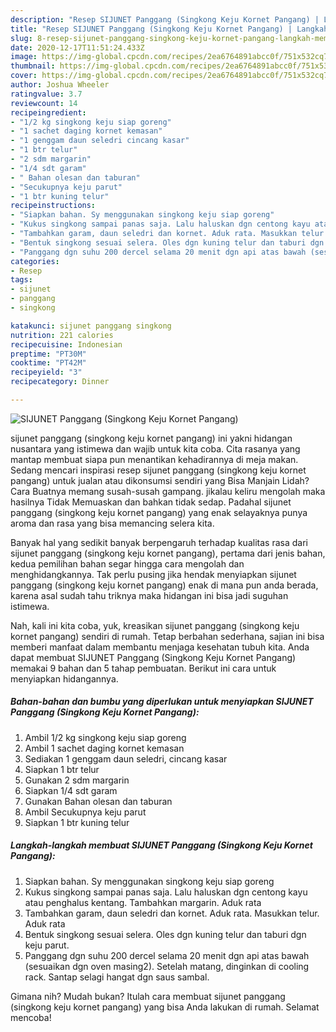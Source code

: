 ```yaml
---
description: "Resep SIJUNET Panggang (Singkong Keju Kornet Pangang) | Langkah Membuat SIJUNET Panggang (Singkong Keju Kornet Pangang) Yang Sedap"
title: "Resep SIJUNET Panggang (Singkong Keju Kornet Pangang) | Langkah Membuat SIJUNET Panggang (Singkong Keju Kornet Pangang) Yang Sedap"
slug: 8-resep-sijunet-panggang-singkong-keju-kornet-pangang-langkah-membuat-sijunet-panggang-singkong-keju-kornet-pangang-yang-sedap
date: 2020-12-17T11:51:24.433Z
image: https://img-global.cpcdn.com/recipes/2ea6764891abcc0f/751x532cq70/sijunet-panggang-singkong-keju-kornet-pangang-foto-resep-utama.jpg
thumbnail: https://img-global.cpcdn.com/recipes/2ea6764891abcc0f/751x532cq70/sijunet-panggang-singkong-keju-kornet-pangang-foto-resep-utama.jpg
cover: https://img-global.cpcdn.com/recipes/2ea6764891abcc0f/751x532cq70/sijunet-panggang-singkong-keju-kornet-pangang-foto-resep-utama.jpg
author: Joshua Wheeler
ratingvalue: 3.7
reviewcount: 14
recipeingredient:
- "1/2 kg singkong keju siap goreng"
- "1 sachet daging kornet kemasan"
- "1 genggam daun seledri cincang kasar"
- "1 btr telur"
- "2 sdm margarin"
- "1/4 sdt garam"
- " Bahan olesan dan taburan"
- "Secukupnya keju parut"
- "1 btr kuning telur"
recipeinstructions:
- "Siapkan bahan. Sy menggunakan singkong keju siap goreng"
- "Kukus singkong sampai panas saja. Lalu haluskan dgn centong kayu atau penghalus kentang. Tambahkan margarin. Aduk rata"
- "Tambahkan garam, daun seledri dan kornet. Aduk rata. Masukkan telur. Aduk rata"
- "Bentuk singkong sesuai selera. Oles dgn kuning telur dan taburi dgn keju parut."
- "Panggang dgn suhu 200 dercel selama 20 menit dgn api atas bawah (sesuaikan dgn oven masing2). Setelah matang, dinginkan di cooling rack. Santap selagi hangat dgn saus sambal."
categories:
- Resep
tags:
- sijunet
- panggang
- singkong

katakunci: sijunet panggang singkong 
nutrition: 221 calories
recipecuisine: Indonesian
preptime: "PT30M"
cooktime: "PT42M"
recipeyield: "3"
recipecategory: Dinner

---
```



![SIJUNET Panggang (Singkong Keju Kornet Pangang)](https://img-global.cpcdn.com/recipes/2ea6764891abcc0f/751x532cq70/sijunet-panggang-singkong-keju-kornet-pangang-foto-resep-utama.jpg)


sijunet panggang (singkong keju kornet pangang) ini yakni hidangan nusantara yang istimewa dan wajib untuk kita coba. Cita rasanya yang mantap membuat siapa pun menantikan kehadirannya di meja makan.
Sedang mencari inspirasi resep sijunet panggang (singkong keju kornet pangang) untuk jualan atau dikonsumsi sendiri yang Bisa Manjain Lidah? Cara Buatnya memang susah-susah gampang. jikalau keliru mengolah maka hasilnya Tidak Memuaskan dan bahkan tidak sedap. Padahal sijunet panggang (singkong keju kornet pangang) yang enak selayaknya punya aroma dan rasa yang bisa memancing selera kita.



Banyak hal yang sedikit banyak berpengaruh terhadap kualitas rasa dari sijunet panggang (singkong keju kornet pangang), pertama dari jenis bahan, kedua pemilihan bahan segar hingga cara mengolah dan menghidangkannya. Tak perlu pusing jika hendak menyiapkan sijunet panggang (singkong keju kornet pangang) enak di mana pun anda berada, karena asal sudah tahu triknya maka hidangan ini bisa jadi suguhan istimewa.


Nah, kali ini kita coba, yuk, kreasikan sijunet panggang (singkong keju kornet pangang) sendiri di rumah. Tetap berbahan sederhana, sajian ini bisa memberi manfaat dalam membantu menjaga kesehatan tubuh kita. Anda dapat membuat SIJUNET Panggang (Singkong Keju Kornet Pangang) memakai 9 bahan dan 5 tahap pembuatan. Berikut ini cara untuk menyiapkan hidangannya.

<!--inarticleads1-->

##### Bahan-bahan dan bumbu yang diperlukan untuk menyiapkan SIJUNET Panggang (Singkong Keju Kornet Pangang):

1. Ambil 1/2 kg singkong keju siap goreng
1. Ambil 1 sachet daging kornet kemasan
1. Sediakan 1 genggam daun seledri, cincang kasar
1. Siapkan 1 btr telur
1. Gunakan 2 sdm margarin
1. Siapkan 1/4 sdt garam
1. Gunakan  Bahan olesan dan taburan
1. Ambil Secukupnya keju parut
1. Siapkan 1 btr kuning telur




<!--inarticleads2-->

##### Langkah-langkah membuat SIJUNET Panggang (Singkong Keju Kornet Pangang):

1. Siapkan bahan. Sy menggunakan singkong keju siap goreng
1. Kukus singkong sampai panas saja. Lalu haluskan dgn centong kayu atau penghalus kentang. Tambahkan margarin. Aduk rata
1. Tambahkan garam, daun seledri dan kornet. Aduk rata. Masukkan telur. Aduk rata
1. Bentuk singkong sesuai selera. Oles dgn kuning telur dan taburi dgn keju parut.
1. Panggang dgn suhu 200 dercel selama 20 menit dgn api atas bawah (sesuaikan dgn oven masing2). Setelah matang, dinginkan di cooling rack. Santap selagi hangat dgn saus sambal.




Gimana nih? Mudah bukan? Itulah cara membuat sijunet panggang (singkong keju kornet pangang) yang bisa Anda lakukan di rumah. Selamat mencoba!

